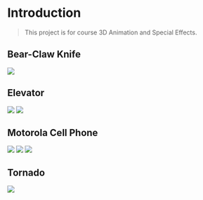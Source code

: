 # Introduction
> This project is for course 3D Animation and Special Effects.
## Bear-Claw Knife
![](./bear_claw_knife.jpg)
## Elevator
![](./elevator.jpg)
![](./elevator.gif)
## Motorola Cell Phone
![](./random.jpg)
![](./top.jpg)
![](./bottom.jpg)
## Tornado
![](./tornado.jpg)
